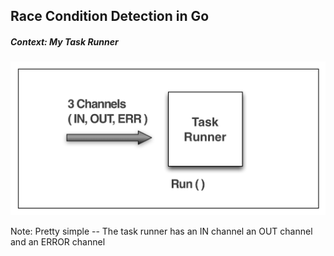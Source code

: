 ## Race Condition Detection in Go

##### Context: My Task Runner

![taskrunner](resources/taskrunner-1.png)

Note:
Pretty simple -- The task runner has an IN channel an OUT channel and an ERROR channel